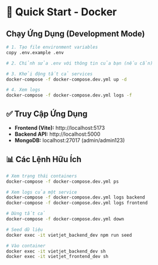 # 🚀 Quick Start - Docker

## Chạy Ứng Dụng (Development Mode)

```bash
# 1. Tạo file environment variables
copy .env.example .env

# 2. Chỉnh sửa .env với thông tin của bạn (nếu cần)

# 3. Khởi động tất cả services
docker-compose -f docker-compose.dev.yml up -d

# 4. Xem logs
docker-compose -f docker-compose.dev.yml logs -f
```

## ✅ Truy Cập Ứng Dụng

- **Frontend (Vite):** http://localhost:5173
- **Backend API:** http://localhost:5000
- **MongoDB:** localhost:27017 (admin/admin123)

## 📊 Các Lệnh Hữu Ích

```bash
# Xem trạng thái containers
docker-compose -f docker-compose.dev.yml ps

# Xem logs của một service
docker-compose -f docker-compose.dev.yml logs backend
docker-compose -f docker-compose.dev.yml logs frontend

# Dừng tất cả
docker-compose -f docker-compose.dev.yml down

# Seed dữ liệu
docker exec -it vietjet_backend_dev npm run seed

# Vào container
docker exec -it vietjet_backend_dev sh
docker exec -it vietjet_frontend_dev sh
```

 